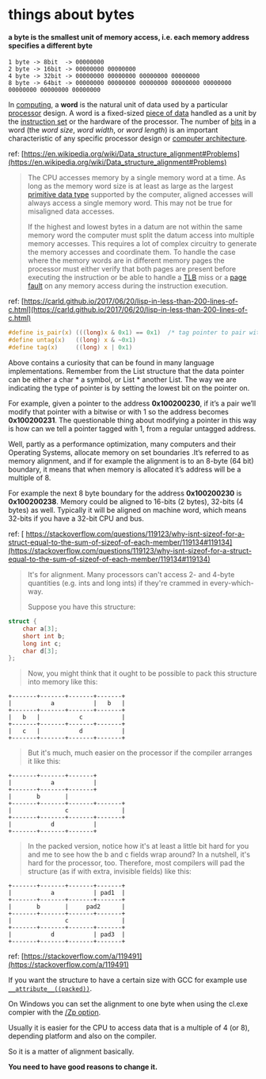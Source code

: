 # things about bytes

#### a byte is the smallest unit of memory access, i.e. each memory address specifies a different byte

```
1 byte -> 8bit 	-> 00000000
2 byte -> 16bit -> 00000000 00000000
4 byte -> 32bit -> 00000000 00000000 00000000 00000000
8 byte -> 64bit -> 00000000 00000000 00000000 00000000 00000000 00000000 00000000 00000000
```

In [computing](https://en.wikipedia.org/wiki/Computing), a **word** is the natural unit of data used by a particular [processor](https://en.wikipedia.org/wiki/Central_processing_unit) design. A word is a fixed-sized [piece of data](https://en.wikipedia.org/wiki/Data_(computing)) handled as a unit by the [instruction set](https://en.wikipedia.org/wiki/Instruction_set) or the hardware of the processor. The number of [bits](https://en.wikipedia.org/wiki/Bit) in a word (the *word size*, *word width*, or *word length*) is an important characteristic of any specific processor design or [computer architecture](https://en.wikipedia.org/wiki/Computer_architecture).



ref: [https://en.wikipedia.org/wiki/Data_structure_alignment#Problems](https://en.wikipedia.org/wiki/Data_structure_alignment#Problems)

> The CPU accesses memory by a single memory word at a time. As long as the memory word size is at least as large as the largest [primitive data type](https://en.wikipedia.org/wiki/Primitive_data_type) supported by the computer, aligned accesses will always access a single memory word. This may not be true for misaligned data accesses.
>
> If the highest and lowest bytes in a datum are not within the same memory word the computer must split the datum access into multiple memory accesses. This requires a lot of complex circuitry to generate the memory accesses and coordinate them. To handle the case where the memory words are in different memory pages the processor must either verify that both pages are present before executing the instruction or be able to handle a [TLB](https://en.wikipedia.org/wiki/Translation_lookaside_buffer) miss or a [page fault](https://en.wikipedia.org/wiki/Page_fault) on any memory access during the instruction execution.



ref: [https://carld.github.io/2017/06/20/lisp-in-less-than-200-lines-of-c.html](https://carld.github.io/2017/06/20/lisp-in-less-than-200-lines-of-c.html)

```c
#define is_pair(x) (((long)x & 0x1) == 0x1)  /* tag pointer to pair with 0x1 (alignment dependent)*/
#define untag(x)   ((long) x & ~0x1)
#define tag(x)     ((long) x | 0x1)
```

Above contains a curiosity that can be found in many language implementations. Remember from the List structure that the data pointer can be either a char * a symbol, or List * another List. The way we are indicating the type of pointer is by setting the lowest bit on the pointer on. 

For example, given a pointer to the address **0x100200230**, if it’s a pair we’ll modify that pointer with a bitwise or with 1 so the address becomes **0x100200231**. The questionable thing about modifying a pointer in this way is how can we tell a pointer tagged with 1, from a regular untagged address. 

Well, partly as a performance optimization, many computers and their Operating Systems, allocate memory on set boundaries .It’s referred to as memory alignment, and if for example the alignment is to an 8-byte (64 bit) boundary, it means that when memory is allocated it’s address will be a multiple of 8.

For example the next 8 byte boundary for the address **0x100200230** is **0x100200238**. Memory could be aligned to 16-bits (2 bytes), 32-bits (4 bytes) as well. Typically it will be aligned on machine word, which means 32-bits if you have a 32-bit CPU and bus.



ref: [ https://stackoverflow.com/questions/119123/why-isnt-sizeof-for-a-struct-equal-to-the-sum-of-sizeof-of-each-member/119134#119134](https://stackoverflow.com/questions/119123/why-isnt-sizeof-for-a-struct-equal-to-the-sum-of-sizeof-of-each-member/119134#119134)

> It's for alignment. Many processors can't access 2- and 4-byte quantities (e.g. ints and long ints) if they're crammed in every-which-way.
>
> Suppose you have this structure:

```c
struct {
    char a[3];
    short int b;
    long int c;
    char d[3];
};
```

> Now, you might think that it ought to be possible to pack this structure into memory like this:

```
+-------+-------+-------+-------+
|           a           |   b   |
+-------+-------+-------+-------+
|   b   |           c           |
+-------+-------+-------+-------+
|   c   |           d           |
+-------+-------+-------+-------+
```

> But it's much, much easier on the processor if the compiler arranges it like this:

```
+-------+-------+-------+
|           a           |
+-------+-------+-------+
|       b       |
+-------+-------+-------+-------+
|               c               |
+-------+-------+-------+-------+
|           d           |
+-------+-------+-------+
```

> In the packed version, notice how it's at least a little bit hard for you and me to see how the b and c fields wrap around? In a nutshell, it's hard for the processor, too. Therefore, most compilers will pad the structure (as if with extra, invisible fields) like this:

```
+-------+-------+-------+-------+
|           a           | pad1  |
+-------+-------+-------+-------+
|       b       |     pad2      |
+-------+-------+-------+-------+
|               c               |
+-------+-------+-------+-------+
|           d           | pad3  |
+-------+-------+-------+-------+
```



ref: [https://stackoverflow.com/a/119491](https://stackoverflow.com/a/119491)

If you want the structure to have a certain size with GCC for example use [`__attribute__((packed))`](http://digitalvampire.org/blog/index.php/2006/07/31/why-you-shouldnt-use-__attribute__packed/).

On Windows you can set the alignment to one byte when using the cl.exe compier with the [/Zp option](http://msdn.microsoft.com/en-us/library/xh3e3fd0(VS.80).aspx).

Usually it is easier for the CPU to access data that is a multiple of 4 (or 8), depending platform and also on the compiler.

So it is a matter of alignment basically.

**You need to have good reasons to change it.**